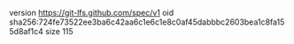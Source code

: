 version https://git-lfs.github.com/spec/v1
oid sha256:724fe73522ee3ba6c42aa6c1e6c1e8c0af45dabbbc2603bea1c8fa155d8af1c4
size 115
